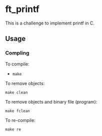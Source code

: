 # ft_printf

This is a challenge to implement printf in C.

## Usage
### Compling
To compile:

 - `make`

To remove objects:

  `make clean`

To remove objects and binary file (program):

  `make fclean`

To re-compile:

  `make re`
